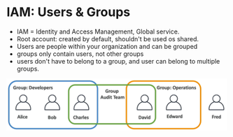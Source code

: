 # IAM: Users & Groups
- IAM = Identity and Access Management, Global service.
- Root account: created by default, shouldn't be used os shared.
- Users are people within your organization and can be grouped
- groups only contain users, not other groups
- users don't have to belong to a group, and user can belong to multiple groups.

![aws](https://github.com/amaurybsouza/aws-solutions-architect-associate/blob/main/images/aws1.png)